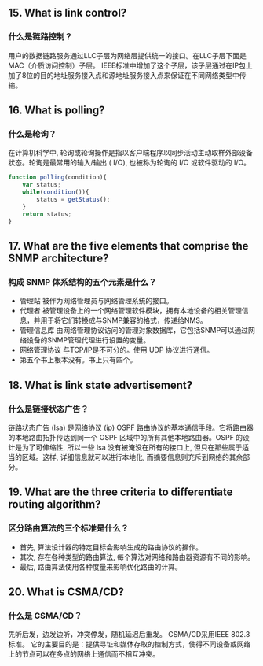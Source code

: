 ## 15. What is link control? 
### 什么是链路控制？
用户的数据链路服务通过LLC子层为网络层提供统一的接口。在LLC子层下面是MAC（介质访问控制）子层。
IEEE标准中增加了这个子层，该子层通过在IP包上加了8位的目的地址服务接入点和源地址服务接入点来保证在不同网络类型中传输。

## 16. What is polling? 
### 什么是轮询？
在计算机科学中, 轮询或轮询操作是指以客户端程序以同步活动主动取样外部设备状态。轮询是最常用的输入/输出 ( I/O), 也被称为轮询的  I/O 或软件驱动的  I/O。
```javascript
function polling(condition){
    var status;
    while(condition()){
        status = getStatus();
    }
    return status;
}
```

## 17. What are the five elements that comprise the SNMP architecture? 
### 构成 SNMP 体系结构的五个元素是什么？
* 管理站 被作为网络管理员与网络管理系统的接口。
* 代理者 被管理设备上的一个网络管理软件模块，拥有本地设备的相关管理信息，并用于将它们转换成与SNMP兼容的格式，传递给NMS。
* 管理信息库 由网络管理协议访问的管理对象数据库，它包括SNMP可以通过网络设备的SNMP管理代理进行设置的变量。
* 网络管理协议 与TCP/IP是不可分的。使用 UDP 协议进行通信。
* 第五个书上根本没有。书上只有四个。

## 18. What is link state advertisement? 
### 什么是链接状态广告？
链路状态广告 (lsa) 是网络协议 (ip) OSPF 路由协议的基本通信手段。它将路由器的本地路由拓扑传达到同一个 OSPF 区域中的所有其他本地路由器。OSPF 的设计是为了可伸缩性, 所以一些 lsa 没有被淹没在所有的接口上, 但只在那些属于适当的区域。这样, 详细信息就可以进行本地化, 而摘要信息则充斥到网络的其余部分。

## 19. What are the three criteria to differentiate routing algorithm?
### 区分路由算法的三个标准是什么？
* 首先, 算法设计器的特定目标会影响生成的路由协议的操作。
* 其次, 存在各种类型的路由算法, 每个算法对网络和路由器资源有不同的影响。
* 最后, 路由算法使用各种度量来影响优化路由的计算。

## 20. What is CSMA/CD? 
### 什么是 CSMA/CD？
先听后发，边发边听，冲突停发，随机延迟后重发。
CSMA/CD采用IEEE 802.3标准。
它的主要目的是：提供寻址和媒体存取的控制方式，使得不同设备或网络上的节点可以在多点的网络上通信而不相互冲突。

